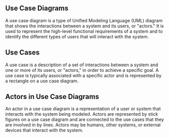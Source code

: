 ## Use Case Diagrams

A use case diagram is a type of Unified Modeling Language (UML) diagram that shows the interactions between a system and its users, or "actors." It is used to represent the high-level functional requirements of a system and to identify the different types of users that will interact with the system.

## Use Cases

A use case is a description of a set of interactions between a system and one or more of its users, or "actors," in order to achieve a specific goal. A use case is typically associated with a specific actor and is represented by a rectangle on a use case diagram.

## Actors in Use Case Diagrams

An actor in a use case diagram is a representation of a user or system that interacts with the system being modeled. Actors are represented by stick figures on a use case diagram and are connected to the use cases that they are involved in by lines. Actors may be humans, other systems, or external devices that interact with the system.